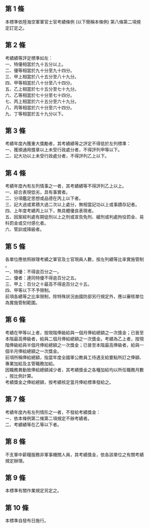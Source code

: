 第 1 條
-------
本標準依陸海空軍軍官士官考績條例 (以下簡稱本條例) 第八條第二項規  
定訂定之。

第 2 條
-------
考績績等評定標準如左：  
一、特優相當於九十五分以上。  
二、優等相當於九十分至九十四分。  
三、甲上相當於八十五分至八十九分。  
四、甲等相當於八十分至八十四分。  
五、乙上相當於七十五分至七十九分。  
六、乙等相當於七十分至七十四分。  
七、丙上相當於六十五分至六十九分。  
八、丙等相當於六十分至六十四分。  
九、丁等相當於五十九分以下。

第 3 條
-------
考績年度內獲重大獎勵者，其考績績等之評定不得低於左列標準：  
一、獲頒通用獎章以上未受行政處分者，不得評列甲等以下。  
二、記大功以上未受行政處分者，不得評列乙上以下。

第 4 條
-------
考績年度內有左列情事之一者，其考績績等不得評列乙上以上。  
一、綜合表現低劣，具有事實者。  
二、分項鑑定思想或品德在丙上以下者。  
三、記大過或累積大過二次以上處分，無相當記功以上或事蹟存記者。  
四、上年度考績丙上以下，無具體優良表現者。  
五、因案經判處有期徒刑以上之刑或宣告免刑、緩刑或判處拘役罰金、易  
    科罰金或交付感化者。  
六、管訓或降級者。

第 5 條
-------
各單位應依照辦理考績之軍官及士官現員人數，按左列績等比率實施管制  
。  
一、特優：不得逾百分之一。  
二、優者：連同特優不得逾百分之五。  
三、甲上：百分之十最高不得逾百分之十五。  
四、甲等以下不予限制。  
前項各績等之比率限制，除特殊狀況由國防部另行規定外，應以審核單位  
為實施管制範圍。

第 6 條
-------
考績在甲等以上者，按現階俸級給與一個月俸給總額之一次獎金；已晉至  
本階最高俸級者，給與二個月俸給總額之一次獎金。考績為乙上者，按現  
階俸級給與半個月俸給總額之一次獎金；已晉至本階最高俸級者，給與一  
個半月俸給總額之一次獎金。  
前項所稱俸給總額，指當年度全國軍公教員工待遇支給要點所訂之俸額、  
專業加給及主管職務加給。  
因職務異動致俸給總額減少者，其考績獎金之各種加給均以所任職務月數  
，按比例計算。  
考績獎金之俸給總額，按考績核定當月俸給標準發給之。

第 7 條
-------
考績年度內有左列情形之一者，不發給考績獎金：  
一、依本條例第二條第二項規定不辦考績者。  
二、考績績等在乙等以下者。

第 8 條
-------
不支軍中薪糧服務非軍事機關人員，其考績獎金，依各該單位之有關考績  
規定辦理。

第 9 條
-------
本標準有關作業規定另定之。

第 10 條
--------
本標準自發布日施行。

